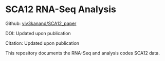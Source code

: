
# SCA12 RNA-Seq Analysis

<!-- badges: start -->
<!-- badges: end -->

Github: [viv3kanand/SCA12_paper](https://github.com/viv3kanand/SCA12_paper)

DOI: Updated upon publication

Citation: Updated upon publication

This repository documents the RNA-Seq and analysis codes SCA12 data.